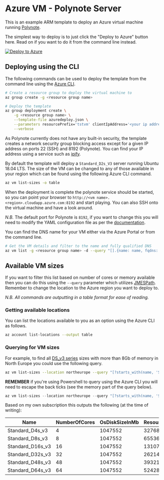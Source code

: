 # Azure VM - Polynote Server

This is an example ARM template to deploy an Azure virtual machine running [Polynote](https://polynote.org/).

The simplest way to deploy is to just click the "Deploy to Azure" button here. Read on if you want to do it from the command line instead.

[![Deploy to Azure](https://azuredeploy.net/deploybutton.png)](https://azuredeploy.net/)

## Deploying using the CLI

The following commands can be used to deploy the template from the command line using the [Azure CLI](https://docs.microsoft.com/cli/azure/install-azure-cli?view=azure-cli-latest).

```bash
# Create a resource group to deploy the virtual machine to
az group create -g <resource group name>

# Deploy the template
az group deployment create \
    -g <resource group name> \
    --template-file azuredeploy.json \
    --parameters resourcePrefix='tstvm' clientIpAddress='<your ip address>' vmAdminUser='<admin username>' vmAdminPass='<admin password>' \
    --verbose
```

As Polynote currently does not have any built-in security, the template creates a network security group blocking access except for a given IP address on ports 22 (SSH) and 8192 (Polynote). You can find your IP address using a service such as [ipify](https://www.ipify.org/).

By default the template will deploy a `Standard_D2s_V3` server running Ubuntu 18.04 LTS. The size of the VM can be changed to any of those available in your region which can be found using the following Azure CLI command.

```bash
az vm list-sizes -o table
```

When the deployment is complete the polynote service should be started, so you can point your browser to `http://<vm name>.<region>.cloudapp.azure.com:8192` and start playing. You can also SSH onto the virtual machine and have a look around.

_N.B._ The default port for Polynote is `8192`, if you want to change this you will need to modify the YAML configuration file as per the [documentation](https://polynote.org/docs/01-installation.html).

You can find the DNS name for your VM either via the Azure Portal or from the command line.

```bash
# Get the VM details and filter to the name and fully qualified DNS
az vm list -g <resource group name> -d --query "[].{name: name, fqdns: fqdns}" --output table
```

## Available VM sizes

If you want to filter this list based on number of cores or memory available then you can do this using the `--query` parameter which utilizes [JMESPath](http://jmespath.org/). Remember to change the location to the Azure region you want to deploy to.

_N.B. All commands are outputting in a table format for ease of reading._

### Getting available locations

You can list the locations available to you as an option using the Azure CLI as follows.

```bash
az account list-locations --output table
```

### Querying for VM sizes

For example, to find all [DS_v3 series](https://docs.microsoft.com/azure/virtual-machines/linux/sizes-general#dsv3-series-1) sizes with more than 8Gb of memory in North Europe you could use the following query.

```bash
az vm list-sizes --location northeurope --query "[?starts_with(name, 'Standard_D') && ends_with(name, 's_v3') && memoryInMb > `8192`]" -o table
```

**REMEMBER** if you're using Powershell to query using the Azure CLI you will need to escape the back ticks (see the memory part of the query below).

```powershell
az vm list-sizes --location northeurope --query "[?starts_with(name, 'Standard_D') && ends_with(name, 's_v3') && memoryInMb > ``8192``]" -o table
```

Based on my own subscription this outputs the following (at the time of writing):

Name             | NumberOfCores   | OsDiskSizeInMb   | ResourceDiskSizeInMb   | MemoryInMb   | MaxDataDiskCount
---------------- | --------------- | ---------------- | ---------------------- | ------------ | ------------------
Standard_D4s_v3  | 4               | 1047552          | 32768                  | 16384        | 8
Standard_D8s_v3  | 8               | 1047552          | 65536                  | 32768        | 16
Standard_D16s_v3 | 16              | 1047552          | 131072                 | 65536        | 32
Standard_D32s_v3 | 32              | 1047552          | 262144                 | 131072       | 32
Standard_D48s_v3 | 48              | 1047552          | 393216                 | 196608       | 32
Standard_D64s_v3 | 64              | 1047552          | 524288                 | 262144       | 32
